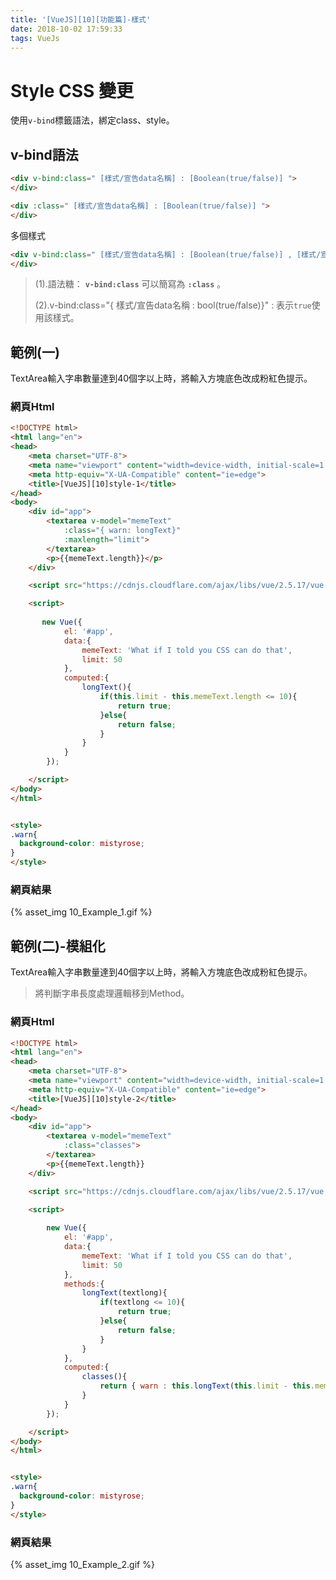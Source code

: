 ```yaml
---
title: '[VueJS][10][功能篇]-樣式'
date: 2018-10-02 17:59:33
tags: VueJs
---
```


# Style CSS 變更

使用`v-bind`標籤語法，綁定class、style。

## v-bind語法
~~~html
<div v-bind:class=" [樣式/宣告data名稱] : [Boolean(true/false)] ">
</div>

<div :class=" [樣式/宣告data名稱] : [Boolean(true/false)] ">
</div>
~~~

多個樣式

~~~html
<div v-bind:class=" [樣式/宣告data名稱] : [Boolean(true/false)] , [樣式/宣告data名稱] : [Boolean(true/false)] , ... ">
</div>
~~~

> (1).語法糖： **`v-bind:class`** 可以簡寫為 **`:class`** 。
> 
> (2).v-bind:class="{ 樣式/宣告data名稱 : bool(true/false)}" : 表示`true`使用該樣式。

<!--more-->

## 範例(一)

TextArea輸入字串數量達到40個字以上時，將輸入方塊底色改成粉紅色提示。

### 網頁Html
~~~html
<!DOCTYPE html>
<html lang="en">
<head>
    <meta charset="UTF-8">
    <meta name="viewport" content="width=device-width, initial-scale=1.0">
    <meta http-equiv="X-UA-Compatible" content="ie=edge">
    <title>[VueJS][10]style-1</title>
</head>
<body>
    <div id="app">
        <textarea v-model="memeText" 
            :class="{ warn: longText}"
            :maxlength="limit">
        </textarea>
        <p>{{memeText.length}}</p>
    </div>

    <script src="https://cdnjs.cloudflare.com/ajax/libs/vue/2.5.17/vue.js"></script>

    <script>
       
       new Vue({
            el: '#app',
            data:{
                memeText: 'What if I told you CSS can do that',
                limit: 50
            },
            computed:{
                longText(){
                    if(this.limit - this.memeText.length <= 10){
                        return true;
                    }else{
                        return false;
                    }
                }
            }
        });

    </script>
</body>
</html>


<style>
.warn{
  background-color: mistyrose;
}
</style>
~~~

### 網頁結果
{% asset_img 10_Example_1.gif %}

## 範例(二)-模組化

TextArea輸入字串數量達到40個字以上時，將輸入方塊底色改成粉紅色提示。

>將判斷字串長度處理邏輯移到Method。

### 網頁Html
~~~html
<!DOCTYPE html>
<html lang="en">
<head>
    <meta charset="UTF-8">
    <meta name="viewport" content="width=device-width, initial-scale=1.0">
    <meta http-equiv="X-UA-Compatible" content="ie=edge">
    <title>[VueJS][10]style-2</title>
</head>
<body>
    <div id="app">
        <textarea v-model="memeText" 
            :class="classes">
        </textarea>
        <p>{{memeText.length}}
    </div>

    <script src="https://cdnjs.cloudflare.com/ajax/libs/vue/2.5.17/vue.js"></script>

    <script>
    
        new Vue({
            el: '#app',
            data:{
                memeText: 'What if I told you CSS can do that',
                limit: 50
            },
            methods:{
                longText(textlong){
                    if(textlong <= 10){
                        return true;
                    }else{
                        return false;
                    }
                }
            },
            computed:{
                classes(){
                    return { warn : this.longText(this.limit - this.memeText.length) } ;
                }
            }
        });

    </script>
</body>
</html>


<style>
.warn{
  background-color: mistyrose;
}
</style>
~~~

### 網頁結果
{% asset_img 10_Example_2.gif %}
